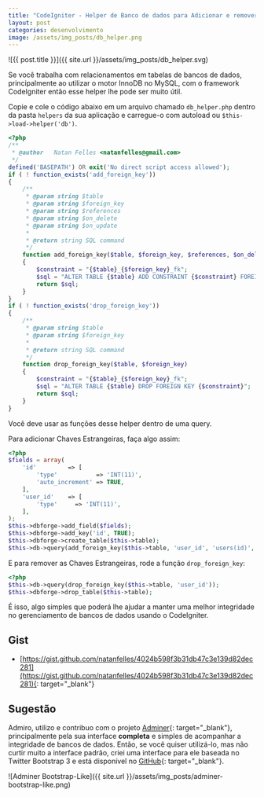 ```yaml
---
title: "CodeIgniter - Helper de Banco de dados para Adicionar e remover Chaves Estrangeiras"
layout: post
categories: desenvolvimento
image: /assets/img_posts/db_helper.png
---
```


![{{ post.title }}]({{ site.url }}/assets/img_posts/db_helper.svg)

Se você trabalha com relacionamentos em tabelas de bancos de dados, principalmente ao utilizar o motor InnoDB no MySQL, com o framework CodeIgniter então esse helper lhe pode ser muito útil.

Copie e cole o código abaixo em um arquivo chamado `db_helper.php` dentro da pasta `helpers` da sua aplicação e carregue-o com autoload ou `$this->load->helper('db')`.

```php
<?php
/**
 * @author   Natan Felles <natanfelles@gmail.com>
 */
defined('BASEPATH') OR exit('No direct script access allowed');
if ( ! function_exists('add_foreign_key'))
{
    /**
     * @param string $table
     * @param string $foreign_key
     * @param string $references
     * @param string $on_delete
     * @param string $on_update
     *
     * @return string SQL command
     */
    function add_foreign_key($table, $foreign_key, $references, $on_delete = 'RESTRICT', $on_update = 'RESTRICT')
    {
        $constraint = "{$table}_{$foreign_key}_fk";
        $sql = "ALTER TABLE {$table} ADD CONSTRAINT {$constraint} FOREIGN KEY ({$foreign_key}) REFERENCES {$references} ON DELETE {$on_delete} ON UPDATE {$on_update}";
        return $sql;
    }
}
if ( ! function_exists('drop_foreign_key'))
{
    /**
     * @param string $table
     * @param string $foreign_key
     *
     * @return string SQL command
     */
    function drop_foreign_key($table, $foreign_key)
    {
        $constraint = "{$table}_{$foreign_key}_fk";
        $sql = "ALTER TABLE {$table} DROP FOREIGN KEY {$constraint}";
        return $sql;
    }
}
```

Você deve usar as funções desse helper dentro de uma query.

Para adicionar Chaves Estrangeiras, faça algo assim:

```php
<?php
$fields = array(
    'id'         => [
        'type'           => 'INT(11)',
        'auto_increment' => TRUE,
    ],
    'user_id'    => [
        'type'     => 'INT(11)',
    ],
);
$this->dbforge->add_field($fields);
$this->dbforge->add_key('id', TRUE);
$this->dbforge->create_table($this->table);
$this->db->query(add_foreign_key($this->table, 'user_id', 'users(id)', 'CASCADE', 'CASCADE'));
```

E para remover as Chaves Estrangeiras, rode a função `drop_foreign_key`:

```php
<?php
$this->db->query(drop_foreign_key($this->table, 'user_id'));
$this->dbforge->drop_table($this->table);
```

É isso, algo simples que poderá lhe ajudar a manter uma melhor integridade no gerenciamento de bancos de dados usando o CodeIgniter.

## Gist

- [https://gist.github.com/natanfelles/4024b598f3b31db47c3e139d82dec281](https://gist.github.com/natanfelles/4024b598f3b31db47c3e139d82dec281){: target="_blank"}

## Sugestão

Admiro, utilizo e contribuo com o projeto [Adminer](https://www.adminer.org){: target="_blank"}, principalmente pela sua interface **completa** e simples de acompanhar a integridade de bancos de dados. Então, se você quiser utilizá-lo, mas não curtir muito a interface padrão, criei uma interface para ele baseada no Twitter Bootstrap 3 e está disponível no [GitHub](https://github.com/natanfelles/adminer-bootstrap-like){: target="_blank"}.

![Adminer Bootstrap-Like]({{ site.url }}/assets/img_posts/adminer-bootstrap-like.png)
